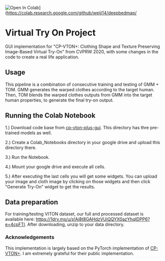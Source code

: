 ![Open In Colab](https://colab.research.google.com/assets/colab-badge.svg)](https://colab.research.google.com/github/weiji14/deepbedmap/



# Virtual Try On Project
GUI implementation for "CP-VTON+: Clothing Shape and Texture Preserving Image-Based Virtual Try-On" from CVPRW 2020, with some changes in the code to create a real life application.

	
## Usage
This pipeline is a combination of consecutive training and testing of GMM + TOM. GMM generates the warped clothes according to the target human. Then, TOM blends the warped clothes outputs from GMM into the target human properties, to generate the final try-on output.

## Running the Colab Notebook

1.) Download code base from [cp-vton-plus-gui](https://drive.google.com/drive/folders/1FbS8tMAJaq8mZeRLpe-x12rfgG6XDKz7?usp=sharing). This directory has thre pre-trained models 
as well.

2.) Create a Colab_Notebooks directory in your google drive and upload this directory there.

3.) Run the Notebook.

4.) Mount your google drive and execute all cells.

5.) After executing the last cells you will get some widgets. You can upload your image and cloth image by clicking on those widgets and then click "Generate Try-On" widget
    to get the results.
    
## Data preparation
For training/testing VITON dataset, our full and processed dataset is available here: https://1drv.ms/u/s!Ai8t8GAHdzVUiQQYX0azYhqIDPP6?e=4cpFTI. After downloading, unzip to your data directory.


### Acknowledgements
This implementation is largely based on the PyTorch implementation of [CP-VTON+](https://github.com/minar09/cp-vton-plus). I am extremely grateful for their public implementation.
